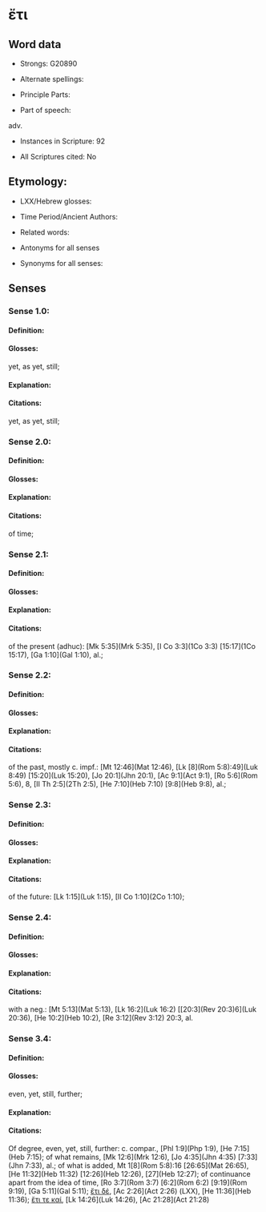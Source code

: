 # ἔτι 

<!-- Status: S2=NeedsEdits -->
<!-- Lexica used for edits:   -->

## Word data

* Strongs: G20890

* Alternate spellings:



* Principle Parts: 


* Part of speech: 

adv.

* Instances in Scripture: 92

* All Scriptures cited: No

## Etymology: 


* LXX/Hebrew glosses: 


* Time Period/Ancient Authors: 


* Related words: 

* Antonyms for all senses

* Synonyms for all senses: 


## Senses 


### Sense  1.0: 

#### Definition: 

#### Glosses: 

yet, as yet, still; 

#### Explanation: 


#### Citations: 

yet, as yet, still; 

### Sense  2.0: 

#### Definition: 


#### Glosses:



#### Explanation:



#### Citations: 

of time; 

### Sense  2.1: 

#### Definition: 


#### Glosses:



#### Explanation:



#### Citations: 

of the present (adhuc): [Mk 5:35](Mrk 5:35), [I Co 3:3](1Co 3:3) [15:17](1Co 15:17), [Ga 1:10](Gal 1:10), al.; 

### Sense  2.2: 

#### Definition: 


#### Glosses:



#### Explanation:



#### Citations: 

of the past, mostly c. impf.: [Mt 12:46](Mat 12:46), [Lk [8](Rom 5:8):49](Luk 8:49) [15:20](Luk 15:20), [Jo 20:1](Jhn 20:1), [Ac 9:1](Act 9:1), [Ro 5:6](Rom 5:6), 8, [II Th 2:5](2Th 2:5), [He 7:10](Heb 7:10) [9:8](Heb 9:8), al.; 

### Sense  2.3: 

#### Definition: 


#### Glosses:



#### Explanation:



#### Citations: 

of the future: [Lk 1:15](Luk 1:15), [II Co 1:10](2Co 1:10); 

### Sense  2.4: 

#### Definition: 


#### Glosses:



#### Explanation:



#### Citations: 

with a neg.: [Mt 5:13](Mat 5:13), [Lk 16:2](Luk 16:2) [[20:3](Rev 20:3)6](Luk 20:36), [He 10:2](Heb 10:2), [Re 3:12](Rev 3:12) 20:3, al. 

### Sense  3.4: 

#### Definition: 

#### Glosses: 

even, yet, still, further; 

#### Explanation: 


#### Citations: 

Of degree, even, yet, still, further: c. compar., [Phl 1:9](Php 1:9), [He 7:15](Heb 7:15); of what remains, [Mk 12:6](Mrk 12:6), [Jo 4:35](Jhn 4:35) [7:33](Jhn 7:33), al.; of what is added, Mt 1[8](Rom 5:8):16 [26:65](Mat 26:65), [He 11:32](Heb 11:32) [12:26](Heb 12:26),  [27](Heb 12:27); of con­tinuance apart from the idea of time, [Ro 3:7](Rom 3:7) [6:2](Rom 6:2) [9:19](Rom 9:19), [Ga 5:11](Gal 5:11); [ἔτι δἐ](), [Ac 2:26](Act 2:26) (LXX), [He 11:36](Heb 11:36); [ἔτι τε καί](), [Lk 14:26](Luk 14:26), [Ac 21:28](Act 21:28) 
